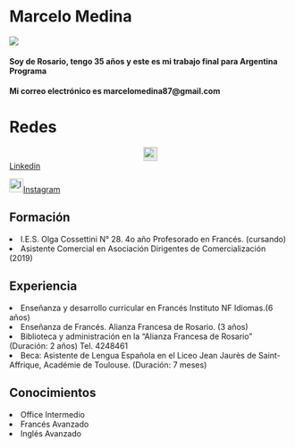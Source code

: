 # Marcelo Medina
<html lang="es">
        <img src=https://encrypted-tbn0.gstatic.com/images?q=tbn:ANd9GcSYt7MWFLhOiAOErre1I5W2fXsby-IsUsH-9A&usqp=CAU>
  <h4>Soy de Rosario, tengo 35 años y este es mi trabajo final para Argentina Programa
  <h4>Mi correo electrónico es marcelomedina87@gmail.com
  <h1>Redes</h1><p>
  <img style="display: block;-webkit-user-select: none;margin: auto;cursor: zoom-in;background-color: hsl(0, 0%, 90%);transition: background-color 300ms;" src="https://camo.githubusercontent.com/8c244a7a7b8a6e767d241c9a6c5e1b5e13ea693770c52bbc3fe564ba4044a4c9/68747470733a2f2f63646e2d69636f6e732d706e672e666c617469636f6e2e636f6d2f3531322f3137342f3137343835372e706e67" width="25" height="25">
        <a id="- Linkedin" href="https://www.linkedin.com/in/marcelo-medina-962a9b69/?originalSubdomain=ar%22">Linkedin</a> </p>
  <a href="https://www.instagram.com/biensurfrances/" class="Instagram"><img src="https://cdn-icons-png.flaticon.com/512/87/87390.png" width="25" height="25" alt="logotipo de instagram icono gratis" title="Instagram">Instagram</a>         
         <h2>Formación</h2><p></a></li><li>I.E.S. Olga Cossettini N° 28. 4o año Profesorado en Francés. (cursando)
       </a></li><li>Asistente Comercial en Asociación Dirigentes de Comercialización (2019) 
        <h2>Experiencia</h2>
        <p></a></li><li>Enseñanza y desarrollo curricular en Francés Instituto NF Idiomas.(6 años)
        </a></li><li>Enseñanza de Francés. Alianza Francesa de Rosario. (3 años)
        </a></li><li>Biblioteca y administración en la “Alianza Francesa de Rosario” (Duración: 2 años)  Tel. 4248461
        </a></li><li>Beca: Asistente de Lengua Española en el Liceo Jean Jaurès de Saint-Affrique, Académie de Toulouse. (Duración: 7 meses)
        <h2>Conocimientos</h2>
        <p> </a></li><li>Office Intermedio
         </a></li><li>Francés Avanzado
         </a></li><li>Inglés Avanzado
